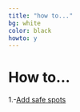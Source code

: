 ```yaml
---
title: "how to..."
bg: white
color: black
howto: y
---
```


# How to...

1.-[Add safe spots](./howto#add)

